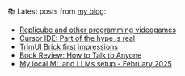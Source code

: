 
📚 Latest posts from <a href="https://blog.kartones.net/">my blog</a>:

<!--START_SECTION:blogposts-->
* [Replicube and other programming videogames](https:&#x2F;&#x2F;blog.kartones.net&#x2F;post&#x2F;replicube-and-other-programming-videogames&#x2F;)
* [Cursor IDE: Part of the hype is real](https:&#x2F;&#x2F;blog.kartones.net&#x2F;post&#x2F;cursor-ide-part-of-the-hype-is-real&#x2F;)
* [TrimUI Brick first impressions](https:&#x2F;&#x2F;blog.kartones.net&#x2F;post&#x2F;trimui-brick-first-impressions&#x2F;)
* [Book Review: How to Talk to Anyone](https:&#x2F;&#x2F;blog.kartones.net&#x2F;post&#x2F;book-review-how-to-talk-to-anyone&#x2F;)
* [My local ML and LLMs setup - February 2025](https:&#x2F;&#x2F;blog.kartones.net&#x2F;post&#x2F;my-local-ml-llms-setup-2025-02&#x2F;)
<!--END_SECTION:blogposts-->
